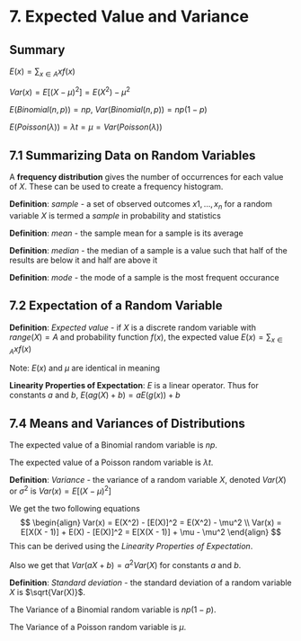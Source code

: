 # 7. Expected Value and Variance

## Summary

$E(x) = \sum_{x \in A} xf(x)$

$Var(x) = E[(X - \mu)^2] = E(X^2) - \mu^2$ 

$E(Binomial(n, p)) = np$, $Var(Binomial(n, p)) = np(1-p)$

$E(Poisson(\lambda)) = \lambda t = \mu = Var(Poisson(\lambda))$ 

## 7.1 Summarizing Data on Random Variables

A **frequency distribution** gives the number of occurrences for each value of $X$. These can be used to create a frequency histogram.

**Definition**: *sample* - a set of observed outcomes $x1, \ldots, x_n$ for a random variable $X$ is termed a *sample* in probability and statistics

**Definition**: *mean* - the sample mean for a sample is its average

**Definition**: *median* - the median of a sample is a value such that half of the results are below it and half are above it 

**Definition**: *mode* - the mode of a sample is the most frequent occurance

## 7.2 Expectation of a Random Variable

**Definition**: *Expected value* - if $X$ is a discrete random variable with $range(X) = A$ and probability function $f(x)$, the expected value $E(x) = \sum_{x \in A} xf(x)$

Note: $E(x)$ and $\mu$ are identical in meaning 

**Linearity Properties of Expectation**: $E$ is a linear operator. Thus for constants $a$ and $b$, $E(ag(X) + b) = aE(g(x)) + b$ 

## 7.4 Means and Variances of Distributions

The expected value of a Binomial random variable is $np$. 

The expected value of a Poisson random variable is $\lambda t$.

**Definition**: *Variance* - the variance of a random variable $X$, denoted $Var(X)$ or $\sigma ^2$ is $Var(x) = E[(X - \mu)^2]$

We get the two following equations 
$$
\begin{align}
Var(x) = E(X^2) - [E(X)]^2 = E(X^2) - \mu^2 \\
Var(x) = E[X(X - 1)] + E(X) - [E(X)]^2 = E[X(X - 1)] + \mu - \mu^2
\end{align}
$$
This can be derived using the *Linearity Properties of Expectation*.

Also we get that $Var(aX + b) = a^2Var(X)$ for constants $a$ and $b$.

**Definition**: *Standard deviation* - the standard deviation of a random variable $X$ is $\sqrt{Var(X)}$.

The Variance of a Binomial random variable is $np(1 - p)​$.

The Variance of a Poisson random variable is $\mu$.

